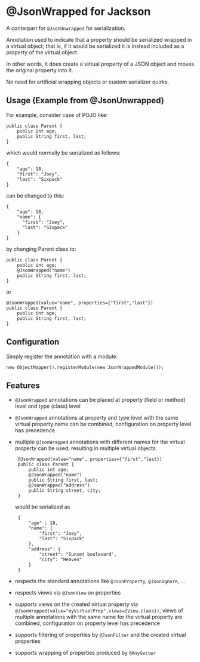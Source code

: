 # @JsonWrapped for Jackson
A conterpart for `@JsonUnwrapped` for serialization.

Annotation used to indicate that a property should be serialized wrapped in a virtual object; that is, if it would be serialized it is instead included as a property of the virtual object.

In other words, it does create a virtual property of a JSON object and moves the original property into it.

No need for artificial wrapping objects or custom serializer quirks. 
## Usage (Example from @JsonUnwrapped)

For example, consider case of POJO like:

    public class Parent {
        public int age;
        public String first, last;
    }
which would normally be serialized as follows:

    {
        "age": 18,
        "first": "Joey",
        "last": "Sixpack"
    }
can be changed to this:

    {
        "age": 18,
        "name": {
          "first": "Joey",
          "last": "Sixpack"
        }
    }
by changing Parent class to:

    public class Parent {
        public int age;
        @JsonWrapped("name")
        public String first, last;
    }
or

    @JsonWrapped(value="name", properties={"first","last"})
    public class Parent {
        public int age;
        public String first, last;
    }
## Configuration
Simply register the annotation with a module:

    new ObjectMapper().registerModule(new JsonWrappedModule());

## Features

 - `@JsonWrapped` annotations can be placed at property (field or method) level and type (class) level 
 - `@JsonWrapped` annotations at property and type level with the same virtual property name can be combined, configuration on property level has precedence
 - multiple `@JsonWrapped` annotations with different names for the virtual property can be used, resulting in multiple virtual objects:

        @JsonWrapped(value="name", properties={"first","last})
        public class Parent {
            public int age;
            @JsonWrapped("name")
            public String first, last;
            @JsonWrapped("address")
            public String street, city;
        }
    would be serialized as
    
        {
            "age" : 18,
            "name": {
                "first": "Joey",
                "last": "Sixpack"
            },
            "address": {
                "street": "Sunset boulevard",
                "city": "Heaven"
            }
        }
- respects the standard annotations like `@JsonProperty`, `@JsonIgnore`, ...
- respects views via `@JsonView` on properties
- supports views on the created virtual property via `@JsonWrapped(value="myVirtualProp",views={View.class})`, views of multiple annotations with the same name for the virtual property are combined, configuration on property level has precedence
- supports filtering of properties by `@JsonFilter` and the created virtual properties
- supports wrapping of properties produced by `@AnyGetter` 

